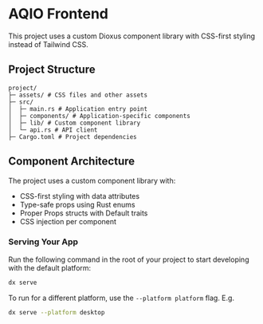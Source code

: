 # AQIO Frontend

This project uses a custom Dioxus component library with CSS-first styling instead of Tailwind CSS.

## Project Structure

```
project/
├─ assets/ # CSS files and other assets
├─ src/
│  ├─ main.rs # Application entry point
│  ├─ components/ # Application-specific components
│  ├─ lib/ # Custom component library
│  └─ api.rs # API client
├─ Cargo.toml # Project dependencies
```

## Component Architecture

The project uses a custom component library with:
- CSS-first styling with data attributes
- Type-safe props using Rust enums
- Proper Props structs with Default traits
- CSS injection per component

### Serving Your App

Run the following command in the root of your project to start developing with the default platform:

```bash
dx serve
```

To run for a different platform, use the `--platform platform` flag. E.g.
```bash
dx serve --platform desktop
```

